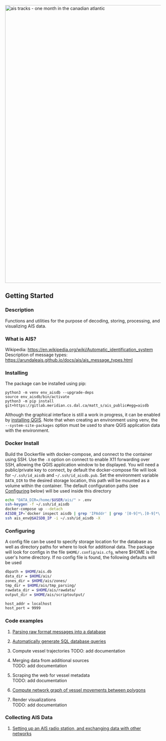 <img src="https://gitlab.meridian.cs.dal.ca/matt_s/ais_public/-/raw/master/docs/scriptoutput.png" alt="ais tracks - one month in the canadian atlantic" width="900"/>

## Getting Started

### Description  
Functions and utilities for the purpose of decoding, storing, processing, and visualizing AIS data. 


### What is AIS?
Wikipedia: https://en.wikipedia.org/wiki/Automatic_identification_system  
Description of message types: https://arundaleais.github.io/docs/ais/ais_message_types.html
  
  
  
### Installing

The package can be installed using pip:
  ```
  python3 -m venv env_aisdb --upgrade-deps
  source env_aisdb/bin/activate
  python3 -m pip install git+https://gitlab.meridian.cs.dal.ca/matt_s/ais_public#egg=aisdb
  ```

Although the graphical interface is still a work in progress, it can be enabled by [installing QGIS](https://qgis.org/en/site/forusers/download.html). Note that when creating an environment using venv, the `--system-site-packages` option must be used to share QGIS application data with the environment.


### Docker Install

Build the Dockerfile with docker-compose, and connect to the container using SSH. 
Use the `-X` option on connect to enable X11 forwarding over SSH, allowing the QGIS application window to be displayed.
You will need a public/private key to connect, by default the docker-compose file will look for `~/.ssh/id_aisdb` and `~/.ssh/id_aisdb.pub`. 
Set the environment variable `DATA_DIR` to the desired storage location, this path will be mounted as a volume within the container. 
The default configuration paths (see [Configuring](#Configuring) below) will be used inside this directory
  ``` sh
  echo "DATA_DIR=/home/$USER/ais/" > .env  
  ssh-keygen -f ~/.ssh/id_aisdb  
  docker-compose up --detach  
  AISDB_IP=`docker inspect aisdb | grep 'IPAddr' | grep '[0-9]*\.[0-9]*\.[0-9]*\.[0-9]*' | cut -d'"' -f4`  
  ssh ais_env@$AISDB_IP -i ~/.ssh/id_aisdb -X  
  ```


### Configuring

A config file can be used to specify storage location for the database as well as directory paths for where to look for additional data.
The package will look for configs in the file `$HOME/.config/ais.cfg`, where $HOME is the user's home directory.
If no config file is found, the following defaults will be used
  ``` sh
  dbpath = $HOME/ais.db  
  data_dir = $HOME/ais/             
  zones_dir = $HOME/ais/zones/  
  tmp_dir = $HOME/ais/tmp_parsing/  
  rawdata_dir = $HOME/ais/rawdata/  
  output_dir = $HOME/ais/scriptoutput/  

  host_addr = localhost  
  host_port = 9999  
  ```

### Code examples

1. [Parsing raw format messages into a database](examples/example01_create_db_from_rawmsgs.py)

2. [Automatically generate SQL database queries](examples/example02_query_the_database.py)

3. Compute vessel trajectories 
  TODO: add documentation

4. Merging data from additional sources  
  TODO: add documentation

5. Scraping the web for vessel metadata  
  TODO: add documentation

6. [Compute network graph of vessel movements between polygons](examples/example04_network_graph.py)

7. Render visualizations  
  TODO: add documentation

### Collecting AIS Data

1. [Setting up an AIS radio station, and exchanging data with other networks](docs/AIS_base_station.md)




